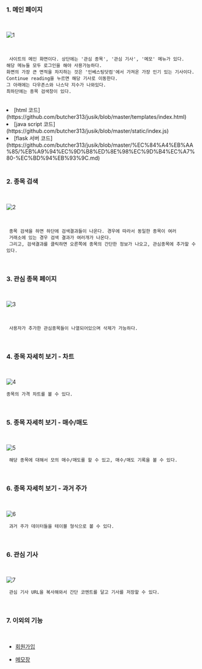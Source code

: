 
### 1. 메인 페이지 
<br>

![1](/설명/이미지/0803-3.PNG)

<br>

     사이트의 메인 화면이다. 상단에는 '관심 종목', '관심 기사', '메모' 메뉴가 있다.  
    해당 메뉴들 모두 로그인을 해야 사용가능하다. 
    화면의 가장 큰 면적을 차지하는 것은 '인베스팅닷컴'에서 가져온 가장 인기 있는 기사이다.  
    Continue reading을 누르면 해당 기사로 이동한다. 
    그 아래에는 다우존스와 나스닥 지수가 나와있다. 
    최하단에는 종목 검색창이 있다. 
  
  <br>
  
  <li> [html 코드](https://github.com/butcher313/jusik/blob/master/templates/index.html) </li>
  <li>[java script 코드](https://github.com/butcher313/jusik/blob/master/static/index.js)</li>
  <li>[flask 서버 코드](https://github.com/butcher313/jusik/blob/master/%EC%84%A4%EB%AA%85/%EB%A9%94%EC%9D%B8%ED%8E%98%EC%9D%B4%EC%A7%80-%EC%BD%94%EB%93%9C.md)</li>
  
  <br>
  
  ### 2. 종목 검색
  <br>
  
  ![2](/설명/이미지/0803-4.PNG)
  
  <br>
  
     종목 검색을 하면 하단에 검색결과들이 나온다. 경우에 따라서 동일한 종목이 여러      
     거래소에 있는 경우 검색 결과가 여러개가 나온다. 
     그리고, 검색결과를 클릭하면 오른쪽에 종목의 간단한 정보가 나오고, 관심종목에 추가할 수 있다.
  

<br>

### 3. 관심 종목 페이지 
<br>

![3](/설명/이미지/0803-6.PNG)

<br>

     사용자가 추가한 관심종목들이 나열되어있으며 삭제가 가능하다. 
<br>

### 4. 종목 자세히 보기 - 차트
<br>

![4](/설명/이미지/0803-7.PNG)
<br>

    종목의 가격 차트를 볼 수 있다.
    
<br>
    
### 5. 종목 자세히 보기 - 매수/매도
<br>

![5](/설명/이미지/0803-8.PNG)
<br>

     해당 종목에 대해서 모의 매수/매도를 할 수 있고, 매수/매도 기록을 볼 수 있다.
<br>

### 6. 종목 자세히 보기 - 과거 주가
<br>

![6](/설명/이미지/0803-9.PNG)
<br>

     과거 주가 데이터들을 테이블 형식으로 볼 수 있다. 
<br>

### 6. 관심 기사
<br>

![7](/설명/이미지/0810-1.PNG)
<br>

     관심 기사 URL을 복사해와서 간단 코멘트를 달고 기사를 저장할 수 있다.  
<br>
     

### 7. 이외의 기능 
<br>

* [회원가입](https://github.com/butcher313/TIL/blob/master/flask/Flask&mongoDB%EC%9D%B4%EB%A9%94%EC%9D%BC%EC%9D%B8%EC%A6%9D.md)
     
* [메모장](https://github.com/butcher313/TIL/blob/master/flask/%EB%A9%94%EB%AA%A8%EA%B8%B0%EB%8A%A5%EC%B6%94%EA%B0%80.md)
